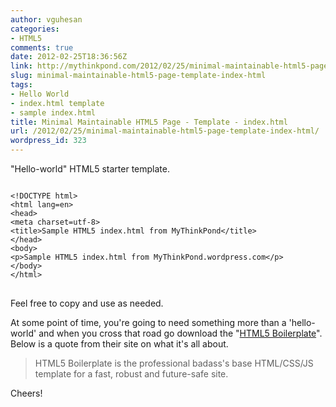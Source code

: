 ```yaml
---
author: vguhesan
categories:
- HTML5
comments: true
date: 2012-02-25T18:36:56Z
link: http://mythinkpond.com/2012/02/25/minimal-maintainable-html5-page-template-index-html/
slug: minimal-maintainable-html5-page-template-index-html
tags:
- Hello World
- index.html template
- sample index.html
title: Minimal Maintainable HTML5 Page - Template - index.html
url: /2012/02/25/minimal-maintainable-html5-page-template-index-html/
wordpress_id: 323
---
```


"Hello-world" HTML5 starter template.

<pre>
<code class="language-html line-numbers">
&lt;!DOCTYPE html&gt;
&lt;html lang=en&gt;
&lt;head&gt;
&lt;meta charset=utf-8&gt;
&lt;title&gt;Sample HTML5 index.html from MyThinkPond&lt;/title&gt;
&lt;/head&gt;
&lt;body&gt;
&lt;p&gt;Sample HTML5 index.html from MyThinkPond.wordpress.com&lt;/p&gt;
&lt;/body&gt;
&lt;/html&gt;
</code>
</pre>

Feel free to copy and use as needed.

At some point of time, you're going to need something more than a 'hello-world' and when you cross that road go download the "[HTML5 Boilerplate](http://html5boilerplate.com/)". Below is a quote from their site on what it's all about.



<blockquote>HTML5 Boilerplate is the professional badass's base HTML/CSS/JS template for a fast, robust and future-safe site.</blockquote>


Cheers!
